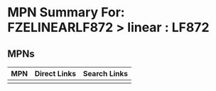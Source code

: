 



# MPN Summary For: FZELINEARLF872 > linear : LF872

## MPNs
  

|MPN|Direct Links|Search Links|
| :--- | :--- | :--- |
||||
